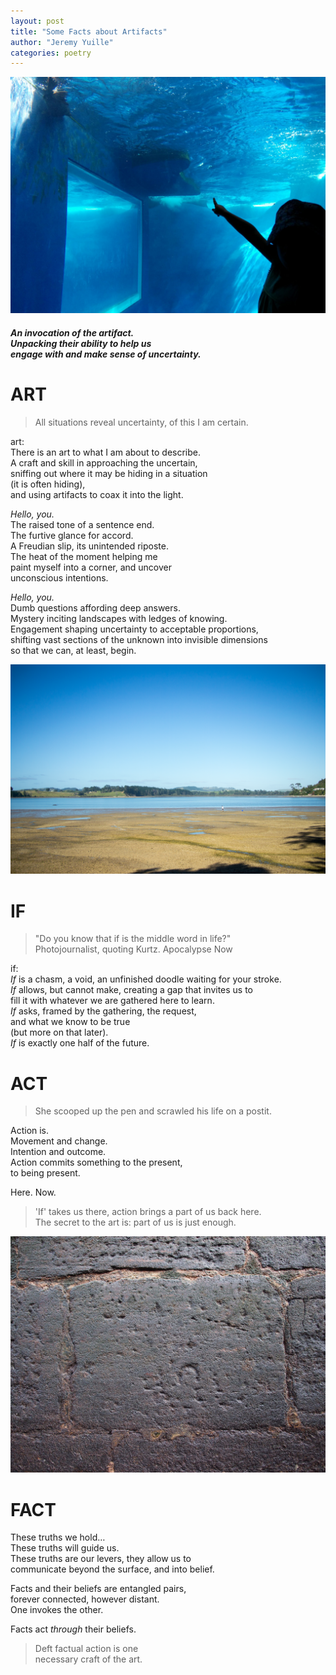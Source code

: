 ```yaml
---
layout: post
title: "Some Facts about Artifacts"
author: "Jeremy Yuille"
categories: poetry
---
```

![A person pointing at a thing. Underwater.](/assets/images/artifacts-1.jpg)
##### An invocation of the artifact. <br />Unpacking their ability to help us <br />engage with and make sense of uncertainty.

# ART

> All situations reveal uncertainty, of this I am certain.

art:  
There is an art to what I am about to describe.  
A craft and skill in approaching the uncertain,  
sniffing out where it may be hiding in a situation  
(it is often hiding),  
and using artifacts to coax it into the light.

_Hello, you._  
The raised tone of a sentence end.  
The furtive glance for accord.  
A Freudian slip, its unintended riposte.  
The heat of the moment helping me  
paint myself into a corner, and uncover  
unconscious intentions.

_Hello, you._  
Dumb questions affording deep answers.  
Mystery inciting landscapes with ledges of knowing.  
Engagement shaping uncertainty to acceptable proportions,  
shifting vast sections of the unknown into invisible dimensions  
so that we can, at least, begin.

![Landscape of things. Including a person. And a bucket.](/assets/images/artifacts-2.png)

# IF

> "Do you know that if is the middle word in life?" <br />Photojournalist, quoting Kurtz. Apocalypse Now

if:  
*If*  is a chasm, a void, an unfinished doodle waiting for your stroke.  
*If*  allows, but cannot make, creating a gap that invites us to  
fill it with whatever we are gathered here to learn.  
*If*  asks, framed by the gathering, the request,  
and what we know to be true  
(but more on that later).  
*If*  is exactly one half of the future.

# ACT

> She scooped up the pen and scrawled his life on a postit.

Action is.  
Movement and change.  
Intention and outcome.  
Action commits something to the present,  
to being present.  

Here. Now.

> 'If' takes us there, action brings a part of us back here. <br />The secret to the art is: part of us is just enough.

![A thing shaped and marked as such. By a person.](/assets/images/artifacts-3.jpg)

# FACT

These truths we hold…  
These truths will guide us.  
These truths are our levers, they allow us to  
communicate beyond the surface, and into belief.  

Facts and their beliefs are entangled pairs,  
forever connected, however distant.  
One invokes the other.

Facts act _through_ their beliefs.

> Deft factual action is one  
> necessary craft of the art.